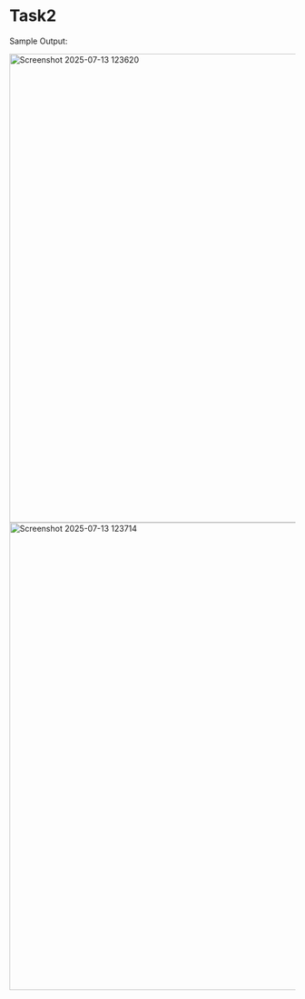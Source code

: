 # Task2

Sample Output: 

<img width="742" height="825" alt="Screenshot 2025-07-13 123620" src="https://github.com/user-attachments/assets/c2e6fe9b-42e4-4e74-a846-74b70958996d" />





<img width="733" height="823" alt="Screenshot 2025-07-13 123714" src="https://github.com/user-attachments/assets/26721347-c8b6-45c5-80ed-cd197d041a24" />
